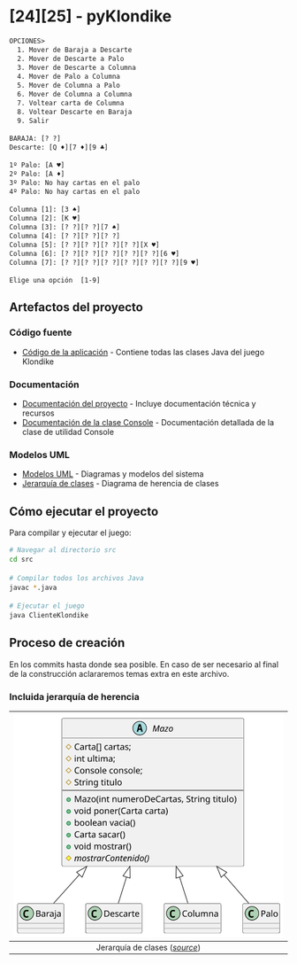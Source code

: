 # [24][25] - pyKlondike

```console
OPCIONES>
  1. Mover de Baraja a Descarte
  2. Mover de Descarte a Palo
  3. Mover de Descarte a Columna
  4. Mover de Palo a Columna
  5. Mover de Columna a Palo
  6. Mover de Columna a Columna
  7. Voltear carta de Columna
  8. Voltear Descarte en Baraja
  9. Salir

BARAJA: [? ?]
Descarte: [Q ♦️][7 ♦️][9 ♣️]

1º Palo: [A ♥️]
2º Palo: [A ♦️]
3º Palo: No hay cartas en el palo
4º Palo: No hay cartas en el palo

Columna [1]: [3 ♠️]
Columna [2]: [K ♥️]
Columna [3]: [? ?][? ?][7 ♠️]
Columna [4]: [? ?][? ?][? ?]
Columna [5]: [? ?][? ?][? ?][? ?][X ♥️]
Columna [6]: [? ?][? ?][? ?][? ?][? ?][6 ♥️]
Columna [7]: [? ?][? ?][? ?][? ?][? ?][? ?][9 ♥️]

Elige una opción  [1-9]
```

## Artefactos del proyecto

### Código fuente
- [Código de la aplicación](/src) - Contiene todas las clases Java del juego Klondike

### Documentación
- [Documentación del proyecto](/docs) - Incluye documentación técnica y recursos
- [Documentación de la clase Console](/docs/Console.md) - Documentación detallada de la clase de utilidad Console

### Modelos UML
- [Modelos UML](/modelosUML) - Diagramas y modelos del sistema
- [Jerarquía de clases](/modelosUML/jerarquia.puml) - Diagrama de herencia de clases

## Cómo ejecutar el proyecto

Para compilar y ejecutar el juego:

```bash
# Navegar al directorio src
cd src

# Compilar todos los archivos Java
javac *.java

# Ejecutar el juego
java ClienteKlondike
```

## Proceso de creación

En los commits hasta donde sea posible. En caso de ser necesario al final de la construcción aclararemos temas extra en este archivo.

### Incluida jerarquía de herencia

<div align=center>

|![](/docs/images/jerarquia.svg)
|:-:
|Jerarquía de clases ([*source*](/modelosUML/jerarquia.puml))

</div>

